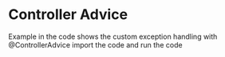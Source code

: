 # Controller Advice
Example in the code shows the custom exception handling with @ControllerAdvice
import the code and run the code